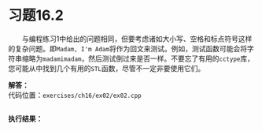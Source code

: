 # 习题16.2

&emsp;&emsp;与编程练习1中给出的问题相同，但要考虑诸如大小写、空格和标点符号这样的复杂问题。即`Madam, I'm Adam`将作为回文来测试。例如，测试函数可能会将字符串缩略为`madamimadam`，然后测试倒过来是否一样。不要忘了有用的`cctype`库，您可能从中找到几个有用的`STL`函数，尽管不一定非要使用它们。  

**解答：**  
代码位置：`exercises/ch16/ex02/ex02.cpp`
```c++

```

**执行结果：**  
```

```